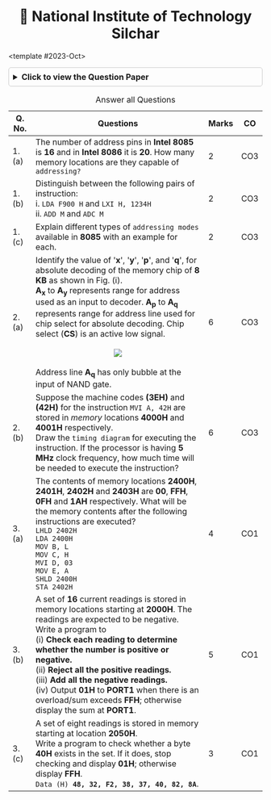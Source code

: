 <div align="center">
  <h1>🏫 National Institute of Technology Silchar</h1>
</div>

<CodeTabs :languages="[
  { name: '2023-Oct', slot: '2023-Oct' },
]">

<template #2023-Oct>

<details style="margin-bottom: 5px; margin-top : 10px; border: 1px solid #ccc; border-radius: 5px; padding: 8px;">
  <summary style="font-weight: bold; cursor: pointer; font-size: 1rem;">Click to view the Question Paper</summary>
  <div align="center" style="margin-top: 10px;">
    <img src="https://res.cloudinary.com/dzgoq3ikq/image/upload/v1760768769/Screenshot_18-Oct_11-55-46_6112_lyplui.png" 
         alt="Question Paper" 
         style="max-width: 90%; height: auto; border-radius: 8px; box-shadow: 0 2px 8px rgba(0,0,0,0.2);" />
    <img src="https://res.cloudinary.com/dzgoq3ikq/image/upload/v1760768794/Screenshot_18-Oct_11-56-14_4406_eapwzw.png" 
         alt="Question Paper" 
         style="max-width: 90%; height: auto; border-radius: 8px; box-shadow: 0 2px 8px rgba(0,0,0,0.2);" />

</div>
</details>

<table style="width: 100%; border-collapse: collapse; border-color:none">
    <caption> Answer all Questions </caption>
  <thead>
    <tr>
      <th>Q. No.</th>
      <th>Questions</th>
      <th>Marks</th>
      <th>CO</th>
    </tr>
  </thead>
  <tbody>
    <tr>
      <td>1.(a)</td>
      <td>The number of address pins in <strong>Intel 8085</strong> is <strong>16</strong> and in <strong>Intel 8086</strong> it is <strong>20</strong>. How many memory locations are they capable of <code>addressing?</code></td>
      <td>2</td>
      <td>CO3</td>
    </tr>
    <tr>
      <td>1.(b)</td>
      <td>Distinguish between the following pairs of instruction:<br>
      i. <code>LDA F900 H</code> and <code>LXI H, 1234H</code><br>
      ii. <code>ADD M</code> and <code>ADC M</code></td>
      <td>2</td>
      <td>CO3</td>
    </tr>
    <tr>
      <td>1.(c)</td>
      <td>Explain different types of <code>addressing modes</code> available in <strong>8085</strong> with an example for each.</td>
      <td>2</td>
      <td>CO3</td>
    </tr>
    <tr>
      <td>2.(a)</td>
      <td>Identify the value of '<strong>x</strong>', '<strong>y</strong>', '<strong>p</strong>', and '<strong>q</strong>', for absolute decoding of the memory chip of <strong>8 KB</strong> as shown in Fig. (i). <br> <strong>A<sub>x</sub></strong> to <strong>A<sub>y</sub></strong> represents range for address used as an input to decoder. <strong>A<sub>p</sub></strong> to <strong>A<sub>q</sub></strong> represents range for address line used for chip select for absolute decoding. Chip select (<strong>CS</strong>) is an active low signal.<br><br> <div align = "center"> <img src = "https://res.cloudinary.com/dzgoq3ikq/image/upload/v1760769203/Screenshot_18-Oct_12-03-04_8216_b7ejuc.png"> </img> </div><br>Address line <strong>A<sub>q</sub></strong> has only bubble at the input of NAND gate.</td>
      <td>6</td>
      <td>CO3</td>
    </tr>
    <tr>
      <td>2.(b)</td>
      <td>Suppose the machine codes <strong>(3EH)</strong> and <strong>(42H)</strong> for the instruction <code>MVI A, 42H</code> are stored in <em>memory</em> locations <strong>4000H</strong> and <strong>4001H</strong> respectively. <br> Draw the <code>timing diagram</code> for executing the instruction. If the processor is having <strong>5 MHz</strong> clock frequency, how much time will be needed to execute the instruction?</td>
      <td>6</td>
      <td>CO3</td>
    </tr>
    <tr>
      <td>3.(a)</td>
      <td>The contents of memory locations <strong>2400H</strong>, <strong>2401H</strong>, <strong>2402H</strong> and <strong>2403H</strong> are <strong>00</strong>, <strong>FFH</strong>, <strong>0FH</strong> and <strong>1AH</strong> respectively. What will be the memory contents after the following instructions are executed?<br>
      <code>LHLD 2402H</code><br>
      <code>LDA 2400H</code><br>
      <code>MOV B, L</code><br>
      <code>MOV C, H</code><br>
      <code>MVI D, 03</code><br>
      <code>MOV E, A</code><br>
      <code>SHLD 2400H</code><br>
      <code>STA 2402H</code></td>
      <td>4</td>
      <td>CO1</td>
    </tr>
    <tr>
      <td>3.(b)</td>
      <td>A set of <strong>16</strong> current readings is stored in memory locations starting at <strong>2000H</strong>. The readings are expected to be negative. <br> Write a program to<br>
      (i) <strong>Check each reading to determine whether the number is positive or negative.</strong><br>
      (ii) <strong>Reject all the positive readings.</strong><br>
      (iii) <strong>Add all the negative readings.</strong><br>
      (iv) Output <strong>01H</strong> to <strong>PORT1</strong> when there is an overload/sum exceeds <strong>FFH</strong>; otherwise display the sum at <strong>PORT1</strong>.</td>
      <td>5</td>
      <td>CO1</td>
    </tr>
    <tr>
      <td>3.(c)</td>
      <td>A set of eight readings is stored in memory starting at location <strong>2050H</strong>. <br> Write a program to check whether a byte <strong>40H</strong> exists in the set. If it does, stop checking and display <strong>01H</strong>; otherwise display <strong>FFH</strong>.<br>
      <code>Data (H) <strong>48, 32, F2, 38, 37, 40, 82, 8A</strong></code>.</td>
      <td>3</td>
      <td>CO1</td>
    </tr>
  </tbody>
</table>

</template>

</CodeTabs>
